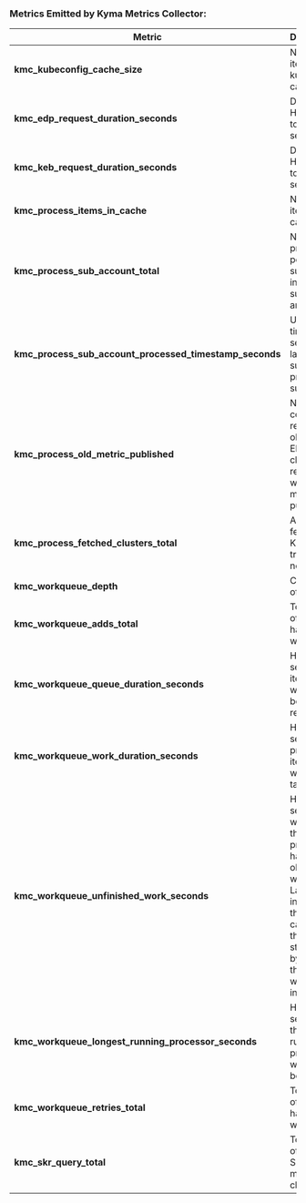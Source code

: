 ### Metrics Emitted by Kyma Metrics Collector:

| Metric                                                  | Description                                                                                                                                                                                                                     |
| ------------------------------------------------------- | :------------------------------------------------------------------------------------------------------------------------------------------------------------------------------------------------------------------------------ |
| **kmc_kubeconfig_cache_size**                           | Number of items in the kubeconfig cache.                                                                                                                                                                                        |
| **kmc_edp_request_duration_seconds**                    | Duration of HTTP request to EDP in seconds.                                                                                                                                                                                     |
| **kmc_keb_request_duration_seconds**                    | Duration of HTTP request to KEB in seconds.                                                                                                                                                                                     |
| **kmc_process_items_in_cache**                          | Number of items in the cache.                                                                                                                                                                                                   |
| **kmc_process_sub_account_total**                       | Number of processings per subaccount, including successful and failed.                                                                                                                                                          |
| **kmc_process_sub_account_processed_timestamp_seconds** | Unix timestamp (in seconds) of last successful processing of subaccount.                                                                                                                                                        |
| **kmc_process_old_metric_published**                    | Number of consecutive re-sends of old metrics to EDP per cluster. It will reset to 0 when new metric data is published.                                                                                                         |
| **kmc_process_fetched_clusters_total**                  | All clusters fetched from KEB, including trackable and not trackable.                                                                                                                                                           |
| **kmc_workqueue_depth**                                 | Current depth of workqueue                                                                                                                                                                                                      |
| **kmc_workqueue_adds_total**                            | Total number of adds handled by workqueue                                                                                                                                                                                       |
| **kmc_workqueue_queue_duration_seconds**                | How long in seconds an item stays in workqueue before being requested.                                                                                                                                                          |
| **kmc_workqueue_work_duration_seconds**                 | How long in seconds processing an item from workqueue takes.                                                                                                                                                                    |
| **kmc_workqueue_unfinished_work_seconds**               | How many seconds of work has done that is in progress and hasn't been observed by work_duration. Large values indicate stuck threads. One can deduce the number of stuck threads by observing the rate at which this increases. |
| **kmc_workqueue_longest_running_processor_seconds**     | How many seconds has the longest running processor for workqueue been running.                                                                                                                                                  |
| **kmc_workqueue_retries_total**                         | Total number of retries handled by workqueue                                                                                                                                                                                    |
| **kmc_skr_query_total**                                 | Total number of queries to SKR to get the metrics of the cluster.                                                                                                                                                               |
